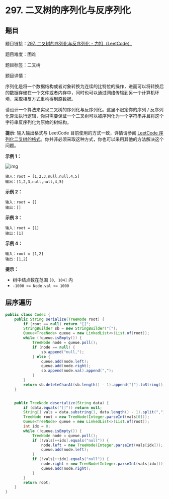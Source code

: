 # 297. 二叉树的序列化与反序列化

## 题目

题目链接：[297. 二叉树的序列化与反序列化 - 力扣（LeetCode）](https://leetcode.cn/problems/serialize-and-deserialize-binary-tree/description/)

题目难度：困难

题目标签：二叉树

题目详情：

序列化是将一个数据结构或者对象转换为连续的比特位的操作，进而可以将转换后的数据存储在一个文件或者内存中，同时也可以通过网络传输到另一个计算机环境，采取相反方式重构得到原数据。

请设计一个算法来实现二叉树的序列化与反序列化。这里不限定你的序列 / 反序列化算法执行逻辑，你只需要保证一个二叉树可以被序列化为一个字符串并且将这个字符串反序列化为原始的树结构。

**提示:** 输入输出格式与 LeetCode 目前使用的方式一致，详情请参阅 [LeetCode 序列化二叉树的格式](https://support.leetcode.cn/hc/kb/article/1567641/)。你并非必须采取这种方式，你也可以采用其他的方法解决这个问题。

**示例 1：**

![img](https://assets.leetcode.com/uploads/2020/09/15/serdeser.jpg)

```
输入：root = [1,2,3,null,null,4,5]
输出：[1,2,3,null,null,4,5]
```

**示例 2：**

```
输入：root = []
输出：[]
```

**示例 3：**

```
输入：root = [1]
输出：[1]
```

**示例 4：**

```
输入：root = [1,2]
输出：[1,2]
```

**提示：**

- 树中结点数在范围 `[0, 104]` 内
- `-1000 <= Node.val <= 1000`



## 层序遍历

``` java
public class Codec {
    public String serialize(TreeNode root) {
        if (root == null) return "[]";
        StringBuilder sb = new StringBuilder("[");
        Queue<TreeNode> queue = new LinkedList<>(List.of(root));
        while (!queue.isEmpty()) {
            TreeNode node = queue.poll();
            if (node == null) {
                sb.append("null,");
            } else {
                queue.add(node.left);
                queue.add(node.right);
                sb.append(node.val).append(",");
            }
        }
        return sb.deleteCharAt(sb.length() - 1).append("]").toString();
    }


    public TreeNode deserialize(String data) {
        if (data.equals("[]")) return null;
        String[] vals = data.substring(1, data.length() - 1).split(",");
        TreeNode root = new TreeNode(Integer.parseInt(vals[0]));
        Queue<TreeNode> queue = new LinkedList<>(List.of(root));
        int idx = 0;
        while (!queue.isEmpty()) {
            TreeNode node = queue.poll();
            if (!vals[++idx].equals("null")) {
                node.left = new TreeNode(Integer.parseInt(vals[idx]));
                queue.add(node.left);
            }
            if (!vals[++idx].equals("null")) {
                node.right = new TreeNode(Integer.parseInt(vals[idx]));
                queue.add(node.right);
            }
        }
        return root;
    }
}
```